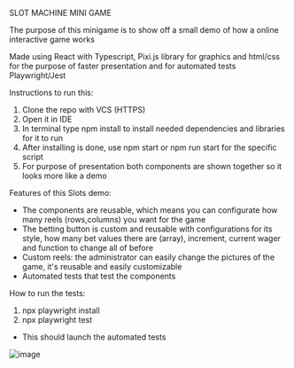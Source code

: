 SLOT MACHINE MINI GAME

The purpose of this minigame is to show off a small demo of how a online interactive game works

Made using React with Typescript, Pixi.js library for graphics and html/css for the purpose of faster presentation
and for automated tests Playwright/Jest

Instructions to run this:

1. Clone the repo with VCS (HTTPS)
2. Open it in IDE
3. In terminal type npm install to install needed dependencies and libraries for it to run
4. After installing is done, use npm start or npm run start for the specific script
5. For purpose of presentation both components are shown together so it looks more like a demo

Features of this Slots demo:
- The components are reusable, which means you can configurate how many reels (rows,columns) you want for the game
- The betting button is custom and reusable with configurations for its style, how many bet values there are (array),
  increment, current wager and function to change all of before
- Custom reels: the administrator can easily change the pictures of the game, it's reusable and easily customizable
- Automated tests that test the components

How to run the tests: 
1. npx playwright install
2. npx playwright test
- This should launch the automated tests

![image](https://github.com/user-attachments/assets/c61774f8-3173-4dd5-bc68-89c85543b183)
